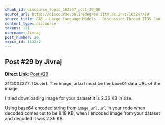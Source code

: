 ```yaml
---
chunk_id: discourse_topic_163247_post_29_00
source_url: https://discourse.onlinedegree.iitm.ac.in/t/163247/29
source_title: GA3 - Large Language Models - Discussion Thread [TDS Jan 2025]
content_type: discourse
tokens: 121
username: Jivraj
post_number: 29
topic_id: 163247
---
```


## Post #29 by Jivraj

**Direct Link**: [Post #29](https://discourse.onlinedegree.iitm.ac.in/t/163247/29)

21f3002277:
[Quote]: 
The image_url.url must be the base64 data URL of the image

I tried downloading image for your dataset it is 2.36 KB in size.

Using base64 encoded string from `image_url.url` in your code when decoded comes out to be 8.18 KB, when I encoded image from your dataset and decoded it was 2.36 KB.
